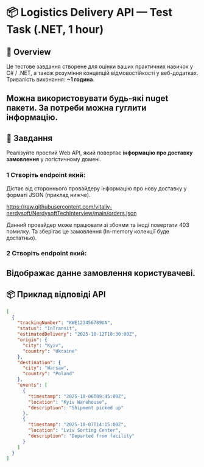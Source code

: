 # 📦 Logistics Delivery API — Test Task (.NET, 1 hour)

## 🧭 Overview

Це тестове завдання створене для оцінки ваших практичних навичок у C# / .NET, а також розуміння концепцій відмовостійкості у веб-додатках.  
Тривалість виконання: **~1 година**.

Можна використовувати будь-які nuget пакети. За потреби можна гуглити інформацію.
---

## 🚚 Завдання

Реалізуйте простий Web API, який повертає **інформацію про доставку замовлення** у логістичному домені.

### 1️ Створіть endpoint який:

Дістає від стороннього провайдеру інформацію про нову доставку у форматі JSON (приклад нижче).

https://raw.githubusercontent.com/vitaliy-nerdysoft/NerdysoftTechInterview/main/orders.json

Данний провайдер може працювати зі збоями та іноді повертати 403 помилку.
Та зберігає це замовлення (In-memory колекції буде достатньо).

### 2 Створіть endpoint який:

Відображає данне замовлення користувачеві.
---

## 📦 Приклад відповіді API

```json
[
  {
    "trackingNumber": "KWE123456789UA",
    "status": "InTransit",
    "estimatedDelivery": "2025-10-12T18:30:00Z",
    "origin": {
      "city": "Kyiv",
      "country": "Ukraine"
    },
    "destination": {
      "city": "Warsaw",
      "country": "Poland"
    },
    "events": [
      {
        "timestamp": "2025-10-06T09:45:00Z",
        "location": "Kyiv Warehouse",
        "description": "Shipment picked up"
      },
      {
        "timestamp": "2025-10-07T14:15:00Z",
        "location": "Lviv Sorting Center",
        "description": "Departed from facility"
      }
    ]
  }
]
